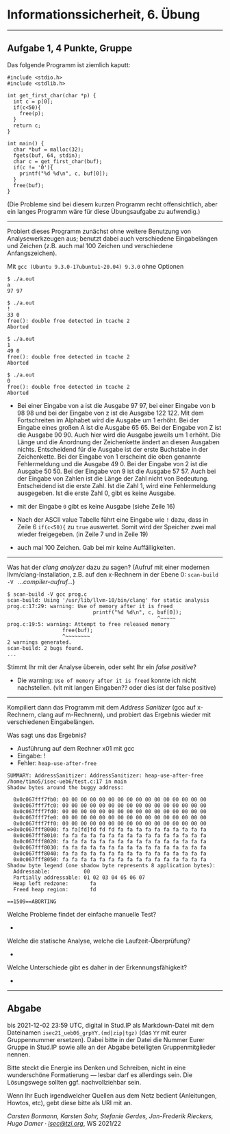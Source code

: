 Informationssicherheit, 6. Übung
================================

*******************

Aufgabe 1, 4 Punkte, Gruppe
---------------------------

Das folgende Programm ist ziemlich kaputt:

~~~
#include <stdio.h>
#include <stdlib.h>

int get_first_char(char *p) {
  int c = p[0];
  if(c<50){
    free(p);
  }
  return c;
}

int main() {
  char *buf = malloc(32);
  fgets(buf, 64, stdin);
  char c = get_first_char(buf);
  if(c != '0'){
    printf("%d %d\n", c, buf[0]);
  }
  free(buf);
}
~~~

(Die Probleme sind bei diesem kurzen Programm recht offensichtlich,
aber ein langes Programm wäre für diese Übungsaufgabe zu aufwendig.)

----

Probiert dieses Programm zunächst ohne weitere Benutzung von Analysewerkzeugen
aus; benutzt dabei auch verschiedene Eingabelängen und Zeichen (z.B. auch mal
100 Zeichen und verschiedene Anfangszeichen).

Mit `gcc (Ubuntu 9.3.0-17ubuntu1~20.04) 9.3.0` ohne Optionen

```
$ ./a.out
a
97 97

$ ./a.out
!
33 0
free(): double free detected in tcache 2
Aborted

$ ./a.out
1
49 0
free(): double free detected in tcache 2
Aborted

$ ./a.out
0
free(): double free detected in tcache 2
Aborted
```
- Bei einer Eingabe von a ist die Ausgabe 97 97, bei einer Eingabe von b 98 98 und bei der Eingabe von z ist die Ausgabe 122 122. Mit dem Fortschreiten im Alphabet wird die Ausgabe um 1 erhöht. Bei der Eingabe eines großen A ist die Ausgabe 65 65. Bei der Eingabe von Z ist die Ausgabe 90 90. Auch hier wird die Ausgabe jeweils um 1 erhöht. Die Länge und die Anordnung der Zeichenkette ändert an diesen Ausgaben nichts. Entscheidend für die Ausgabe ist der erste Buchstabe in der Zeichenkette. 
Bei der Eingabe von 1 erscheint die oben genannte Fehlermeldung und die Ausgabe 49 0. Bei der Eingabe von 2 ist die Ausgabe 50 50. Bei der Eingabe von 9 ist die Ausgabe 57 57. Auch bei der Eingabe von Zahlen ist die Länge der Zahl nicht von Bedeutung. Entscheidend ist die erste Zahl. Ist die Zahl 1, wird eine Fehlermeldung ausgegeben. Ist die erste Zahl 0, gibt es keine Ausgabe. 


- mit der Eingabe `0` gibt es keine Ausgabe (siehe Zeile 16)

- Nach der ASCII value Tabelle führt eine Eingabe wie `!` dazu, dass 
in Zeile 6 `if(c<50){` zu `true` auswertet. Somit wird der Speicher zwei
mal wieder freigegeben. (in Zeile 7 und in Zeile 19)

- auch mal 100 Zeichen. Gab bei mir keine Auffälligkeiten.

---

Was hat der *clang analyzer* dazu zu sagen?  (Aufruf mit einer
modernen llvm/clang-Installation, z.B. auf den x-Rechnern
in der Ebene 0: `scan-build -V ` *...compiler-aufruf...*)

```
$ scan-build -V gcc prog.c
scan-build: Using '/usr/lib/llvm-10/bin/clang' for static analysis
prog.c:17:29: warning: Use of memory after it is freed
                            printf("%d %d\n", c, buf[0]);
                                                 ^~~~~~
prog.c:19:5: warning: Attempt to free released memory
                  free(buf);
                  ^~~~~~~~~
2 warnings generated.
scan-build: 2 bugs found.
...

```

  Stimmt Ihr mit der
Analyse überein, oder seht Ihr ein *false positive*?

- Die warning: `Use of memory after it is freed` konnte ich nicht nachstellen. (vlt mit langen Eingaben??
 oder dies ist der false positive)

---

Kompiliert dann das Programm mit dem *Address Sanitizer* (gcc auf
x-Rechnern, clang auf m-Rechnern), und probiert das Ergebnis wieder
mit verschiedenen Eingabelängen.  

Was sagt uns das Ergebnis?

- Ausführung auf dem Rechner x01 mit gcc
- Eingabe: !
- Fehler: ```heap-use-after-free``` 

```
SUMMARY: AddressSanitizer: AddressSanitizer: heap-use-after-free /home/timo5/isec-ueb6/test.c:17 in main
Shadow bytes around the buggy address:

  0x0c067fff7fb0: 00 00 00 00 00 00 00 00 00 00 00 00 00 00 00 00
  0x0c067fff7fc0: 00 00 00 00 00 00 00 00 00 00 00 00 00 00 00 00
  0x0c067fff7fd0: 00 00 00 00 00 00 00 00 00 00 00 00 00 00 00 00
  0x0c067fff7fe0: 00 00 00 00 00 00 00 00 00 00 00 00 00 00 00 00
  0x0c067fff7ff0: 00 00 00 00 00 00 00 00 00 00 00 00 00 00 00 00
=>0x0c067fff8000: fa fa[fd]fd fd fd fa fa fa fa fa fa fa fa fa fa
  0x0c067fff8010: fa fa fa fa fa fa fa fa fa fa fa fa fa fa fa fa
  0x0c067fff8020: fa fa fa fa fa fa fa fa fa fa fa fa fa fa fa fa
  0x0c067fff8030: fa fa fa fa fa fa fa fa fa fa fa fa fa fa fa fa
  0x0c067fff8040: fa fa fa fa fa fa fa fa fa fa fa fa fa fa fa fa
  0x0c067fff8050: fa fa fa fa fa fa fa fa fa fa fa fa fa fa fa fa
Shadow byte legend (one shadow byte represents 8 application bytes):
  Addressable:           00
  Partially addressable: 01 02 03 04 05 06 07 
  Heap left redzone:       fa
  Freed heap region:       fd

==1509==ABORTING

```

Welche Probleme findet der einfache manuelle Test?

-

Welche die statische Analyse, welche die Laufzeit-Überprüfung?

-

Welche Unterschiede gibt es daher in der Erkennungsfähigkeit?

-

* * *

Abgabe
------

bis 2021-12-02 23:59 UTC, digital in Stud.IP als Markdown-Datei mit dem
Dateinamen `isec21_ueb06_grpYY.(md|zip|tgz)` (das `YY` mit eurer Gruppennummer ersetzen).
Dabei bitte in der Datei die Nummer Eurer Gruppe in Stud.IP sowie alle
an der Abgabe beteiligten Gruppenmitglieder nennen.

Bitte steckt die Energie ins Denken und Schreiben, nicht in eine
wunderschöne Formatierung — lesbar darf es allerdings sein. Die
Lösungswege sollten ggf. nachvollziehbar sein.

Wenn Ihr Euch irgendwelcher Quellen aus dem Netz bedient (Anleitungen,
Howtos, etc), gebt diese bitte als URI mit an.

*Carsten Bormann, Karsten Sohr, Stefanie Gerdes, Jan-Frederik
Rieckers, Hugo Damer ·
<isec@tzi.org>*, WS 2021/22
